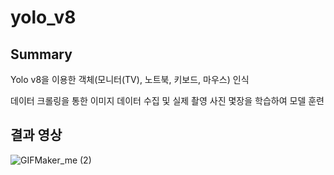 # yolo_v8

## Summary
Yolo v8을 이용한 객체(모니터(TV), 노트북, 키보드, 마우스) 인식 

데이터 크롤링을 통한 이미지 데이터 수집 및 실제 촬영 사진 몇장을 학습하여 모델 훈련


## 결과 영상

![GIFMaker_me (2)](https://github.com/sso9594/yolo_v8/assets/58455389/28052907-be51-41e2-ba1e-ae47bcff103f)
